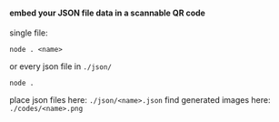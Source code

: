 #### embed your JSON file data in a scannable QR code

single file:

    node . <name>

or every json file in `./json/`

    node .

place json files here: `./json/<name>.json`
find generated images here: `./codes/<name>.png`
